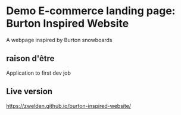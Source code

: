 # Demo E-commerce landing page: Burton Inspired Website  
A webpage inspired by Burton snowboards

## raison d'être
Application to first dev job

## Live version  
https://zwelden.github.io/burton-inspired-website/
